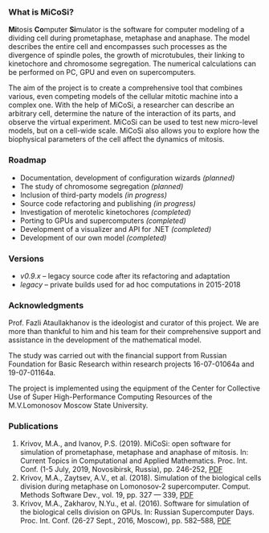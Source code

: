 ### What is MiCoSi?

**Mi**tosis **Co**mputer **Si**mulator is the software for computer modeling of a dividing cell during prometaphase, metaphase and anaphase. The model describes the entire cell and encompasses such processes as the divergence of spindle poles, the growth of microtubules, their linking to kinetochore and chromosome segregation. The numerical calculations can be performed on PC, GPU and even on supercomputers.

The aim of the project is to create a comprehensive tool that combines various, even competing models of the cellular mitotic machine into a complex one. With the help of MiCoSi, a researcher can describe an arbitrary cell, determine the nature of the interaction of its parts, and observe the virtual experiment. MiCoSi can be used to test new micro-level models, but on a cell-wide scale. MiCoSi also allows you to explore how the biophysical parameters of the cell affect the dynamics of mitosis.

### Roadmap

*  Documentation, development of configuration wizards _(planned)_
*  The study of chromosome segregation _(planned)_
*  Inclusion of third-party models _(in progress)_
*  Source code refactoring and publishing _(in progress)_
*  Investigation of merotelic kinetochores _(completed)_
*  Porting to GPUs and supercomputers _(completed)_
*  Development of a visualizer and API for .NET _(completed)_
*  Development of our own model _(completed)_

### Versions

* _v0.9.x_ – legacy source code after its refactoring and adaptation
* _legacy_ – private builds used for ad hoc computations in 2015-2018

### Acknowledgments

Prof. Fazli Ataullakhanov is the ideologist and curator of this project. We are more than thankful to him and his team for their comprehensive support and assistance in the development of the mathematical model.

The study was carried out with the financial support from Russian Foundation for Basic Research within research projects 16-07-01064a and 19-07-01164a.

The project is implemented using the equipment of the Center for Collective Use of Super High-Performance Computing Resources of the M.V.Lomonosov Moscow State University.

### Publications

1. Krivov, M.A., and Ivanov, P.S. (2019). MiCoSi: open software for simulation of prometaphase, metaphase and anaphase of mitosis. In: Current Topics in Computational and Applied Mathematics. Proc. Int. Conf. (1-5 July, 2019, Novosibirsk, Russia), pp. 246-252, [PDF](http://dx.doi.org/10.24411/9999-016A-2019-10040)
2. Krivov, M.A., Zaytsev, A.V., et al. (2018). Simulation of the biological cells division during metaphase on Lomonosov-2 supercomputer. Comput. Methods Software Dev., vol. 19, pp. 327 — 339, [PDF](http://num-meth.srcc.msu.ru/zhurnal/tom_2018/pdf/v19r430.pdf)
3. Krivov, M.A., Zakharov, N.Yu., et al. (2016). Software for simulation of the biological cells division on GPUs. In: Russian Supercomputer Days. Proc. Int. Conf. (26-27 Sept., 2016, Moscow), pp. 582–588, [PDF](http://2016.russianscdays.org/files/pdf16/582.pdf)
